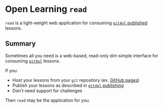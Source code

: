 # Open Learning `read`

`read` is a light-weight web application for consuming [`git4ol` published](//github.com/open-learning/git4ol/blob/master/publishing.md) lessons.


## Summary

Sometimes all you need is a web-based, read-only dirt-simple interface for consuming [`git4ol`](//github.com/open-learning/git4ol) lessons.

If you:

- Host your lessons from your `git` repository (ex. [GitHub pages](//pages.github.com/))
- Publish your lessons as described in [`git4ol` publishing](//github.com/open-learning/git4ol/blob/master/publishing.md)
- Don't need support for challenges

Then `read` may be the application for you.
